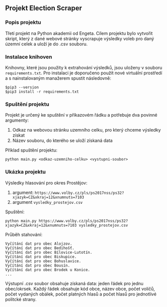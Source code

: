 ## Projekt Election Scraper

### Popis projektu
Třetí projekt na Python akademii od Engeta. Cílem projektu bylo vytvořit 
skript, který z dané webové stránky vyscrapuje výsledky voleb pro daný územní 
celek a uloží je do .csv souboru.

### Instalace knihoven
Knihovny, které jsou použity k extrahování výsledků, jsou uloženy v souboru 
`requirements.txt`. Pro instalaci je doporučeno použít nové virtuální 
prostředí a s nainstalovaným manažerem spustit následovně:

    $pip3 --version
    $pip3 install -r requirements.txt

### Spuštění projektu
Projekt je určený ke spuštění v příkazovém řádku a potřebuje dva povinné 
argumenty:
1. Odkaz na webovou stránku uzemního celku, pro který chceme výsledky získat
2. Název souboru, do kterého se uloží získaná data

Příklad spuštění projektu:

    python main.py <odkaz-uzemniho-celku> <vystupni-soubor>

### Ukázka projektu

Výsledky hlasování pro okres Prostějov:
1. argument: ```https://www.volby.cz/pls/ps2017nss/ps32?xjazyk=CZ&xkraj=12&xnumnuts=7103```
2. argument `vysledky_prostejov.csv`

Spuštění:

    python main.py https://www.volby.cz/pls/ps2017nss/ps32?xjazyk=CZ&xkraj=12&xnumnuts=7103 vysledky_prostejov.csv

Průběh stahování:

    Vyčítání dat pro obec Alojzov.
    Vyčítání dat pro obec Bedihošť.
    Vyčítání dat pro obec Bílovice-Lutotín.
    Vyčítání dat pro obec Biskupice.
    Vyčítání dat pro obec Bohuslavice.
    Vyčítání dat pro obec Bousín.
    Vyčítání dat pro obec Brodek u Konice.
    ...

Výstupní .csv soubor obsahuje získaná data: jeden řádek pro jednu obec/okrsek. 
Každý řádek obsahuje kód obce, název obce, počet voličů, počet vydaných 
obálek, počet platných hlasů a počet hlasů pro jednotlivé politcké strany.
